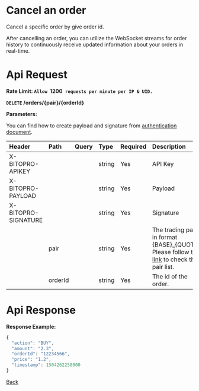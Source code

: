 # Cancel an order

Cancel a specific order by give order id.

> 
After cancelling an order, you can utilize the WebSocket streams for order history to continuously receive updated information about your orders in real-time.

# Api Request
**Rate Limit: `Allow `1200` requests per minute per IP & UID.`**

**`DELETE` /orders/{pair}/{orderId}**

**Parameters:**

You can find how to create payload and signature from [authentication document](../../README.md#api-security-protocol).

| Header              | Path    | Query | Type   | Required | Description                                                                                                               | Default | Range | Example    |
| :------------------ | :------ | :---- | :----- | :------- | :------------------------------------------------------------------------------------------------------------------------ | :------ | :---- | :--------- |
| X-BITOPRO-APIKEY    |         |       | string | Yes      | API Key                                                                                              |         |       |            |
| X-BITOPRO-PAYLOAD   |         |       | string | Yes      | Payload                                                                                              |         |       |            |
| X-BITOPRO-SIGNATURE |         |       | string | Yes      | Signature                                                                                          |         |       |            |
|                     | pair    |       | string | Yes      | The trading pair in format {BASE}_{QUOTE}, Please follow the [link](https://www.bitopro.com/fees) to check the pair list. |         |       | bito\_eth  |
|                     | orderId |       | string | Yes      | The id of the order.                                                                                                      |         |       | 2959906694 |

# Api Response

**Response Example:**

```javascript
{
  "action": "BUY",
  "amount": "2.3",
  "orderId": "12234566",
  "price": "1.2",
  "timestamp": 1504262258000
}
```
[Back](../summary.md)